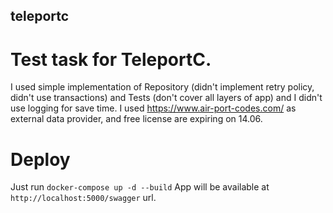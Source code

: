 ## teleportc
# Test task for TeleportC.
I used simple implementation of Repository (didn't implement retry policy, didn't use transactions) and Tests (don't cover all layers of app) and I didn't use logging for save time. I used https://www.air-port-codes.com/ as external data provider, and free license are expiring on 14.06.

# Deploy
Just run `docker-compose up -d --build` App will be available at `http://localhost:5000/swagger` url.
